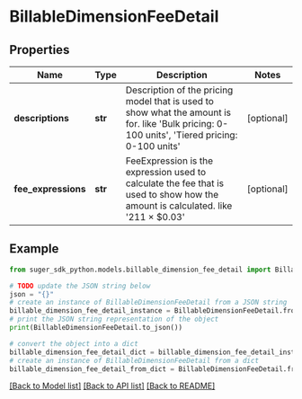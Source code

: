 # BillableDimensionFeeDetail


## Properties

Name | Type | Description | Notes
------------ | ------------- | ------------- | -------------
**descriptions** | **str** | Description of the pricing model that is used to show what the amount is for. like &#39;Bulk pricing: 0-100 units&#39;, &#39;Tiered pricing: 0-100 units&#39; | [optional] 
**fee_expressions** | **str** | FeeExpression is the expression used to calculate the fee that is used to show how the amount is calculated. like &#39;211 × $0.03&#39; | [optional] 

## Example

```python
from suger_sdk_python.models.billable_dimension_fee_detail import BillableDimensionFeeDetail

# TODO update the JSON string below
json = "{}"
# create an instance of BillableDimensionFeeDetail from a JSON string
billable_dimension_fee_detail_instance = BillableDimensionFeeDetail.from_json(json)
# print the JSON string representation of the object
print(BillableDimensionFeeDetail.to_json())

# convert the object into a dict
billable_dimension_fee_detail_dict = billable_dimension_fee_detail_instance.to_dict()
# create an instance of BillableDimensionFeeDetail from a dict
billable_dimension_fee_detail_from_dict = BillableDimensionFeeDetail.from_dict(billable_dimension_fee_detail_dict)
```
[[Back to Model list]](../README.md#documentation-for-models) [[Back to API list]](../README.md#documentation-for-api-endpoints) [[Back to README]](../README.md)


